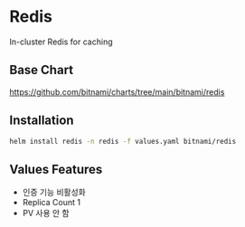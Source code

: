 # Redis
In-cluster Redis for caching

## Base Chart
https://github.com/bitnami/charts/tree/main/bitnami/redis

## Installation
```bash
helm install redis -n redis -f values.yaml bitnami/redis
```

## Values Features
- 인증 기능 비활성화
- Replica Count 1
- PV 사용 안 함
